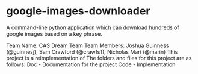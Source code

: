 # google-images-downloader

A command-line python application which can download hundreds of google images based on a key phrase.

Team Name: CAS Dream Team
Team Members: Joshua Guinness (@guinnesj), Sam Crawford (@crawfs1), Nicholas Mari (@marin)
This project is a reimplementation of 
The folders and files for this project are as follows:
Doc - Documentation for the project
Code - Implementation